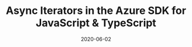 ---
title: Async Iterators in the Azure SDK for JavaScript &amp; TypeScript
date: 2020-06-02
sidebar: releases_sidebar
author_github: bterlson
repository: azure/azure-sdk
redirect: https://devblogs.microsoft.com/azure-sdk/async-iterators-in-the-azure-sdk-for-javascript-typescript/
---
